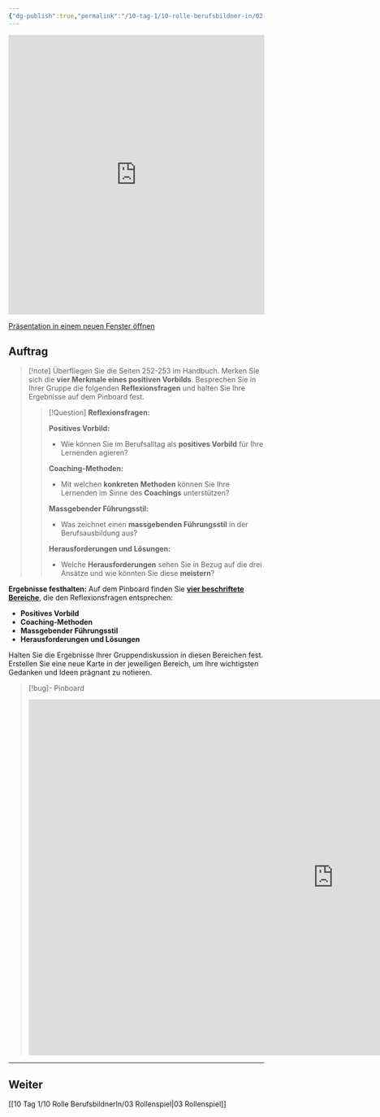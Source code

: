 ```yaml
---
{"dg-publish":true,"permalink":"/10-tag-1/10-rolle-berufsbildner-in/02-vorbilder-und-coaches-fuer-den-lernerfolg/"}
---
```


<iframe src="https://aburossi.github.io/prezi/BBK/rolle_berufsbildnerin/#/" style="border:0px #ffffff none;" name="myiFrame" scrolling="no" frameborder="1" marginheight="0px" marginwidth="0px" height="550px" width="100%" allowfullscreen></iframe>

[Präsentation in einem neuen Fenster öffnen](https://aburossi.github.io/prezi/BBK/rolle_berufsbildnerin)

## Auftrag

>[!note] Überfliegen Sie die Seiten 252-253 im Handbuch. Merken Sie sich die **vier Merkmale eines positiven Vorbilds**. Besprechen Sie in Ihrer Gruppe die folgenden **Reflexionsfragen** und halten Sie Ihre Ergebnisse auf dem Pinboard fest.
> 
>> [!Question] **Reflexionsfragen:**
>> 
>> **Positives Vorbild:**
>> - Wie können Sie im Berufsalltag als **positives Vorbild** für Ihre Lernenden agieren?
>> 
>> **Coaching-Methoden:**
>> - Mit welchen **konkreten Methoden** können Sie Ihre Lernenden im Sinne des **Coachings** unterstützen?
>> 
>> **Massgebender Führungsstil:**
>> - Was zeichnet einen **massgebenden Führungsstil** in der Berufsausbildung aus?
>>
>> **Herausforderungen und Lösungen:**
>> - Welche **Herausforderungen** sehen Sie in Bezug auf die drei Ansätze und wie könnten Sie diese **meistern**?

**Ergebnisse festhalten:** Auf dem Pinboard finden Sie **[vier beschriftete Bereiche](https://tools.fobizz.com/pinboard/public_boards/d08684f4-97a1-4bce-9c79-772c0b01a871?token=919642dc5532154ffb797cf06da1c76b)**, die den Reflexionsfragen entsprechen:

- **Positives Vorbild**
- **Coaching-Methoden**
- **Massgebender Führungsstil**
- **Herausforderungen und Lösungen**

Halten Sie die Ergebnisse Ihrer Gruppendiskussion in diesen Bereichen fest. Erstellen Sie eine neue Karte in der jeweiligen Bereich, um Ihre wichtigsten Gedanken und Ideen prägnant zu notieren.

>[!bug]- Pinboard
><iframe src="https://tools.fobizz.com/pinboard/public_boards/d08684f4-97a1-4bce-9c79-772c0b01a871?token=919642dc5532154ffb797cf06da1c76b" style="border:0px #ffffff none;" name="myiFrame" scrolling="no" frameborder="1" marginheight="0px" marginwidth="0px" height="700px" width="1200px" allowfullscreen></iframe>

---
## Weiter
[[10 Tag 1/10 Rolle BerufsbildnerIn/03 Rollenspiel\|03 Rollenspiel]]

